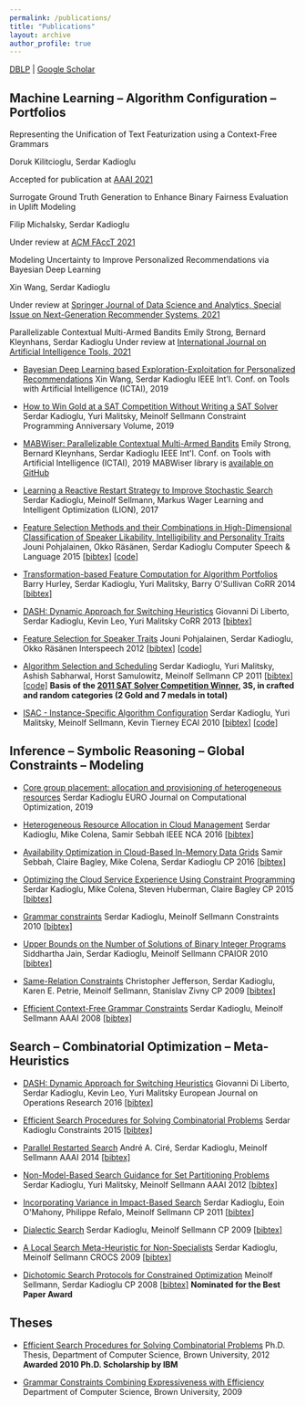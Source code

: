 ```yaml
---
permalink: /publications/
title: "Publications"
layout: archive
author_profile: true
---
```


[DBLP](http://www.informatik.uni-trier.de/~ley/pers/hd/k/Kadioglu:Serdar.html) | [Google Scholar](https://scholar.google.com/citations?user=tOgYtHkAAAAJ&hl=en)

## Machine Learning – Algorithm **Configuration** – Portfolios

<i class="fa fa-fw fa-calendar" aria-hidden="true"></i> Representing the Unification of Text Featurization using a Context-Free Grammars

Doruk Kilitcioglu, Serdar Kadioglu

Accepted for publication at [AAAI 2021](https://aaai.org/Conferences/AAAI-21/) 



<i class="fa fa-fw fa-calendar" aria-hidden="true"></i> Surrogate Ground Truth Generation to Enhance Binary Fairness Evaluation in Uplift Modeling

Filip Michalsky, Serdar Kadioglu 

Under review at [ACM FAccT 2021](https://facctconference.org/2021/)



<i class="fa fa-file-text" aria-hidden="true"></i> Modeling  Uncertainty  to  Improve  Personalized Recommendations via Bayesian Deep Learning

Xin Wang, Serdar Kadioglu 

Under review at [Springer Journal of Data Science and Analytics, Special Issue on Next-Generation Recommender Systems, 2021](https://www.springer.com/journal/41060/updates) 



<i class="fa fa-file-text" aria-hidden="true"></i> Parallelizable Contextual Multi-Armed Bandits
Emily Strong, Bernard Kleynhans, Serdar Kadioglu 
Under review at [International Journal on Artificial Intelligence Tools, 2021](https://www.worldscientific.com/worldscinet/ijait) 



* [Bayesian Deep Learning based Exploration-Exploitation for Personalized Recommendations](https://sites.google.com/site/serdrk/publications)
  Xin Wang, Serdar Kadioglu 
  IEEE Int'l. Conf. on Tools with Artificial Intelligence (ICTAI), 2019
  
  

- [How to Win Gold at a SAT Competition Without Writing a SAT Solver](https://freuder.files.wordpress.com/2019/09/2011-freuder-algorithm-selection-and-scheduling.pdf)
  Serdar Kadioglu, Yuri Malitsky, Meinolf Sellmann
  Constraint Programming Anniversary Volume, 2019 
  
  
  
- [MABWiser: Parallelizable Contextual Multi-Armed Bandits](https://ieeexplore.ieee.org/document/8995418)
  Emily Strong, Bernard Kleynhans, Serdar Kadioglu
  IEEE Int'l. Conf. on Tools with Artificial Intelligence (ICTAI), 2019
  MABWiser library is [available on GitHub](https://github.com/fmr-llc/mabwiser)
  
  
  
- [Learning a Reactive Restart Strategy to Improve Stochastic Search](https://sites.google.com/site/serdrk/publications)
  Serdar Kadioglu, Meinolf Sellmann, Markus Wager
  Learning and Intelligent Optimization (LION), 2017
  
  
  
- [Feature Selection Methods and their Combinations in High-Dimensional Classification of Speaker Likability, Intelligibility and Personality Traits](http://www.journals.elsevier.com/computer-speech-and-language/call-for-papers/next-generation-computational-paralinguistics/)
  Jouni Pohjalainen, Okko Räsänen, Serdar Kadioglu
  Computer Speech & Language 2015 [[bibtex\]](http://dblp.uni-trier.de/rec/bibtex/journals/csl/PohjalainenRK15) [[code\]](https://sites.google.com/site/serdrk/software)
  
- [Transformation-based Feature Computation for Algorithm Portfolios](http://arxiv.org/abs/1401.2474)
  Barry Hurley, Serdar Kadioglu, Yuri Malitsky, Barry O'Sullivan
  CoRR 2014 [[bibtex\]](http://dblp.uni-trier.de/rec/bibtex/journals/corr/0001KMO14)
  
- [DASH: Dynamic Approach for Switching Heuristics](http://arxiv.org/abs/1307.4689)
  Giovanni Di Liberto, Serdar Kadioglu, Kevin Leo, Yuri Malitsky
  CoRR 2013 [[bibtex\]](http://dblp.uni-trier.de/rec/bibtex/journals/corr/LibertoKLM13)
  
- [Feature Selection for Speaker Traits](http://users.tkk.fi/~jpohjala/publications/is12stc.pdf)
  Jouni Pohjalainen, Serdar Kadioglu, Okko Räsänen
  Interspeech 2012 [[bibtex\]](http://dblp.uni-trier.de/rec/bibtex/conf/interspeech/PohjalainenKR12) [[code\]](https://sites.google.com/site/serdrk/software)
  
- [Algorithm Selection and Scheduling](http://www.springerlink.com/content/v8mg1p4375646226/)
  Serdar Kadioglu, Yuri Malitsky, Ashish Sabharwal, Horst Samulowitz, Meinolf Sellmann
  CP 2011 [[bibtex\]](http://dblp.uni-trier.de/rec/bibtex/conf/cp/KadiogluMSSS11) [[code\]](https://sites.google.com/site/serdrk/software)
  **Basis of the [2011 SAT Solver Competition Winner](http://www.satcompetition.org/2011/), 3S, in crafted and random categories (2 Gold and 7 medals in total)**
  
- [ISAC - Instance-Specific Algorithm Configuration](http://www.booksonline.iospress.nl/Content/View.aspx?piid=17848) 
  Serdar Kadioglu, Yuri Malitsky, Meinolf Sellmann, Kevin Tierney
  ECAI 2010 [[bibtex\]](http://dblp.uni-trier.de/rec/bibtex/conf/ecai/KadiogluMST10) [[code\]](https://sites.google.com/site/serdrk/software)

## Inference – Symbolic Reasoning – Global Constraints – Modeling

- [Core group placement: allocation and provisioning of heterogeneous resources](https://link.springer.com/article/10.1007/s13675-018-0095-9) 
  Serdar Kadioglu
  EURO Journal on Computational Optimization, 2019
- [Heterogeneous Resource Allocation in Cloud Management](http://ieeexplore.ieee.org/document/7778589/)
  Serdar Kadioglu, Mike Colena, Samir Sebbah
  IEEE NCA 2016 [[bibtex\]](http://dblp.uni-trier.de/rec/bibtex/conf/nca/KadiogluCS16)

- [Availability Optimization in Cloud-Based In-Memory Data Grids](http://link.springer.com/chapter/10.1007%2F978-3-319-44953-1_42)
  Samir Sebbah, Claire Bagley, Mike Colena, Serdar Kadioglu
  CP 2016 [[bibtex\]](http://dblp.uni-trier.de/rec/bibtex/conf/cp/SebbahBCK16)

- [Optimizing the Cloud Service Experience Using Constraint Programming](http://link.springer.com/chapter/10.1007%2F978-3-319-23219-5_43)
  Serdar Kadioglu, Mike Colena, Steven Huberman, Claire Bagley
  CP 2015 [[bibtex\]](http://dblp.uni-trier.de/rec/bibtex/conf/cp/KadiogluCHB15)

- [Grammar constraints](http://www.springerlink.com/content/f2611u26624x6l04/)
  Serdar Kadioglu, Meinolf Sellmann
  Constraints 2010 [[bibtex\]](http://dblp.uni-trier.de/rec/bibtex/journals/constraints/KadiogluS10)

- [Upper Bounds on the Number of Solutions of Binary Integer Programs](http://www.springerlink.com/content/l23l736k681t8800/)
  Siddhartha Jain, Serdar Kadioglu, Meinolf Sellmann
  CPAIOR 2010 [[bibtex\]](http://dblp.uni-trier.de/rec/bibtex/conf/cpaior/JainKS10)

- [Same-Relation Constraints](http://www.springerlink.com/content/457363533277wj74/)
  Christopher Jefferson, Serdar Kadioglu, Karen E. Petrie, Meinolf Sellmann, Stanislav Zivny
  CP 2009 [[bibtex\]](http://dblp.uni-trier.de/rec/bibtex/conf/cp/JeffersonKPSZ09)

- [Efficient Context-Free Grammar Constraints](http://www.aaai.org/Papers/AAAI/2008/AAAI08-049.pdf)
  Serdar Kadioglu, Meinolf Sellmann
  AAAI 2008 [[bibtex\]](http://dblp.uni-trier.de/rec/bibtex/conf/aaai/KadiogluS08)

## Search – Combinatorial Optimization – Meta-Heuristics

- [DASH: Dynamic Approach for Switching Heuristics](http://link.springer.com/article/10.1007%2Fs10601-015-9211-0)
  Giovanni Di Liberto, Serdar Kadioglu, Kevin Leo, Yuri Malitsky
  European Journal on Operations Research 2016 [[bibtex\]](http://dblp.uni-trier.de/rec/bibtex/journals/eor/LibertoKLM16)

- [Efficient Search Procedures for Solving Combinatorial Problems](http://link.springer.com/article/10.1007%2Fs10601-015-9211-0)
  Serdar Kadioglu
  Constraints 2015 [[bibtex\]](http://dblp.uni-trier.de/rec/bibtex/journals/constraints/Kadioglu15)

- [Parallel Restarted Search](https://www.aaai.org/ocs/index.php/AAAI/AAAI14/paper/viewFile/8597/8509)
  André A. Ciré, Serdar Kadioglu, Meinolf Sellmann
  AAAI 2014 [[bibtex\]](http://dblp.uni-trier.de/rec/bibtex/conf/aaai/CireKS14)

- [Non-Model-Based Search Guidance for Set Partitioning Problems](http://www.aaai.org/ocs/index.php/AAAI/AAAI12/paper/view/5082)
  Serdar Kadioglu, Yuri Malitsky, Meinolf Sellmann
  AAAI 2012 [[bibtex\]](http://dblp.uni-trier.de/rec/bibtex/conf/aaai/KadiogluMS12)

- [Incorporating Variance in Impact-Based Search](http://www.springerlink.com/content/h547560385268qp0/)
  Serdar Kadioglu, Eoin O'Mahony, Philippe Refalo, Meinolf Sellmann
  CP 2011 [[bibtex\]](http://dblp.uni-trier.de/rec/bibtex/conf/cp/KadiogluORS11)

- [Dialectic Search](https://link.springer.com/chapter/10.1007/978-3-642-04244-7_39)
  Serdar Kadioglu, Meinolf Sellmann
  CP 2009 [[bibtex\]](http://dblp.uni-trier.de/rec/bibtex/conf/cp/KadiogluS09)

- [A Local Search Meta-Heuristic for Non-Specialists](http://www.computational-sustainability.org/crocs09/papers/kadioglu-crocs09.pdf)
  Serdar Kadioglu, Meinolf Sellmann
  CROCS 2009 [[bibtex\]](https://scholar.googleusercontent.com/citations?view_op=export_citations&user=tOgYtHkAAAAJ&s=tOgYtHkAAAAJ:UeHWp8X0CEIC&citsig=AMstHGQAAAAAWAk8WmI6V5Rczo_KCQHRd3ICDHpfdscW&hl=en&cit_fmt=0)

- [Dichotomic Search Protocols for Constrained Optimization](http://www.springerlink.com/content/f4745272hh656804/)
  Meinolf Sellmann, Serdar Kadioglu
  CP 2008 [[bibtex\]](http://dblp.uni-trier.de/rec/bibtex/conf/cp/SellmannK08)
  **Nominated for the Best Paper Award**

## Theses

- [Efficient Search Procedures for Solving Combinatorial Problems](http://www.cs.brown.edu/research/pubs/theses/phd/2012/kadioglu.pdf)
  Ph.D. Thesis, Department of Computer Science, Brown University, 2012
  **Awarded 2010 Ph.D. Scholarship by IBM**

- [Grammar Constraints Combining Expressiveness with Efficiency](http://www.cs.brown.edu/research/pubs/theses/masters/2009/kadioglu.pdf)
  Department of Computer Science, Brown University, 2009


